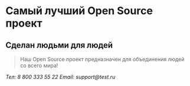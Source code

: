 # Самый лучший Open Source проект

## Сделан людьми для людей

> Наш Open Source проект предназначен для объединения людей со всего мира!

_Тел: 8 800 333 55 22
Email: support@test.ru_
 
